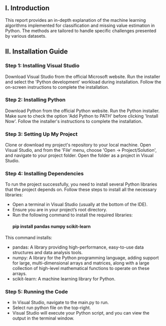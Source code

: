 ## I. Introduction
This report provides an in-depth explanation of the machine learning algorithms implemented for classification and missing value estimation in Python. The methods are tailored to handle specific challenges presented by various datasets.

## II. Installation Guide
### Step 1: Installing Visual Studio
Download Visual Studio from the official Microsoft website.
Run the installer and select the 'Python development' workload during installation.
Follow the on-screen instructions to complete the installation.
### Step 2: Installing Python
Download Python from the official Python website.
Run the Python installer. Make sure to check the option 'Add Python to PATH' before clicking 'Install Now'.
Follow the installer's instructions to complete the installation.
### Step 3: Setting Up My Project
Clone or download my project's repository to your local machine.
Open Visual Studio, and from the 'File' menu, choose 'Open -> Project/Solution', and navigate to your project folder.
Open the folder as a project in Visual Studio.
### Step 4: Installing Dependencies
To run the project successfully, you need to install several Python libraries that the project depends on. Follow these steps to install all the necessary libraries:  
- Open a terminal in Visual Studio (usually at the bottom of the IDE).  
- Ensure you are in your project’s root directory. 
- Run the following command to install the required libraries:
  #### pip install pandas numpy scikit-learn
  
This command installs:  
- pandas: A library providing high-performance, easy-to-use data structures and data analysis tools.    
- numpy: A library for the Python programming language, adding support for large, multi-dimensional arrays and matrices, along with a large collection of high-level mathematical functions to operate on these arrays.  
- scikit-learn: A machine learning library for Python.
### Step 5: Running the Code
- In Visual Studio, navigate to the main.py to run.  
- Select run python file on the top-right.  
- Visual Studio will execute your Python script, and you can view the output in the terminal window.  
